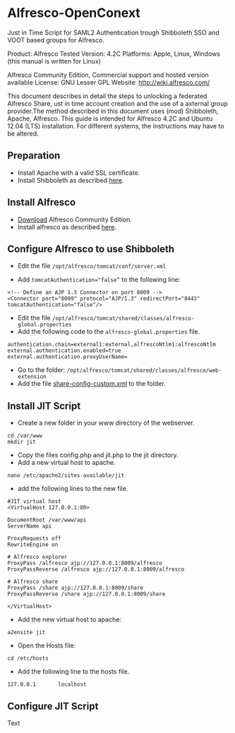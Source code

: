 Alfresco-OpenConext
================================

Just in Time Script for SAML2 Authentication trough Shibboleth SSO and VOOT based groups for Alfresco.

Product:		Alfresco 
Tested Version: 4.2C 
Platforms:		Apple, Linux, Windows (this manual is written for Linux)

Alfresco Community Edition, Commercial support and hosted version available 
License: GNU Lesser GPL 
Website: http://wiki.alfresco.com/

This document describes in detail the steps to unlocking a federated Alfresco Share, ust in time account creation and the use of a axternal group provider.The method described in this document uses (mod) Shibboleth, Apache, Alfresco. This guide is intended for Alfresco 4.2C and Ubuntu 12.04 (LTS) installation. For different systems, the instructions may have to be altered.

Preparation
-------------------------

* Install Apache with a valid SSL certificate.
* Install Shibboleth as described [here](https://wiki.surfnet.nl/display/surfconextdev/My+First+SP+-+Shibboleth).

Install Alfresco
-------------------------
* [Download](http://www.alfresco.com/products/community) Alfresco Community Edition.
* Install alfresco as described [here](http://docs.alfresco.com/community/index.jsp?topic=%2Fcom.alfresco.community.doc%2Ftasks%2Fsimpleinstall-community-lin.html).

Configure Alfresco to use Shibboleth
-------------------------
* Edit the file `/opt/alfresco/tomcat/conf/server.xml`

* Add `tomcatAuthentication="false”` to the following line:
```
<!-- Define an AJP 1.3 Connector on port 8009 -->
<Connector port="8009" protocol="AJP/1.3" redirectPort="8443" tomcatAuthentication="false"/>
```
* Edit the file `/opt/alfresco/tomcat/shared/classes/alfresco-global.properties`
* Add the following code to the `alfresco-global.properties` file.
```
authentication.chain=external1:external,alfrescoNtlm1:alfrescoNtlm
external.authentication.enabled=true
external.authentication.proxyUserName=
```

* Go to the folder: `/opt/alfresco/tomcat/shared/classes/alfresco/web-extension`
* Add the file [share-config-custom.xml](https://github.com/Frankniesten/Alfresco-OpenConext/blob/master/share-config-custom.xml) to the folder.


Install JIT Script
-------------------------
* Create a new folder in your www directory of the webserver.

```
cd /var/www
mkdir jit
```

* Copy the files config.php and jit.php to the jit directory.
* Add a new virtual host to apache.

```
nano /etc/apache2/sites-available/jit
```

* add the following lines to the new file.

```
#JIT virtual host
<VirtualHost 127.0.0.1:80>

DocumentRoot /var/www/api
ServerName api

ProxyRequests off
RewriteEngine on

# Alfresco explorer
ProxyPass /alfresco ajp://127.0.0.1:8009/alfresco
ProxyPassReverse /alfresco ajp://127.0.0.1:8009/alfresco

# Alfresco share
ProxyPass /share ajp://127.0.0.1:8009/share
ProxyPassReverse /share ajp://127.0.0.1:8009/share

</VirtualHost>
```
* Add the new virtual host to apache:
```
a2ensite jit
```

* Open the Hosts file: 

```
cd /etc/hosts
```

* Add the following line to the hosts file.

```
127.0.0.1       localhost
```


Configure JIT Script
-------------------------
Text



